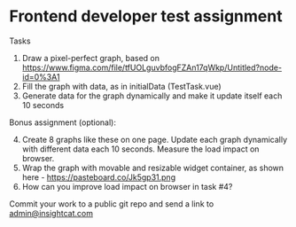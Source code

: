# Frontend developer test assignment

Tasks

  1. Draw a pixel-perfect graph, based on https://www.figma.com/file/tfUOLguvbfogFZAn17qWkp/Untitled?node-id=0%3A1
  2. Fill the graph with data, as in initialData (TestTask.vue)
  3. Generate data for the graph dynamically and make it update itself each 10 seconds

Bonus assignment (optional):

  4. Create 8 graphs like these on one page. Update each graph dynamically with different data each 10 seconds. Measure the load impact on browser.
  5. Wrap the graph with movable and resizable widget container, as shown here - https://pasteboard.co/Jk5gp31.png
  6. How can you improve load impact on browser in task #4?

Commit your work to a public git repo and send a link to admin@insightcat.com

